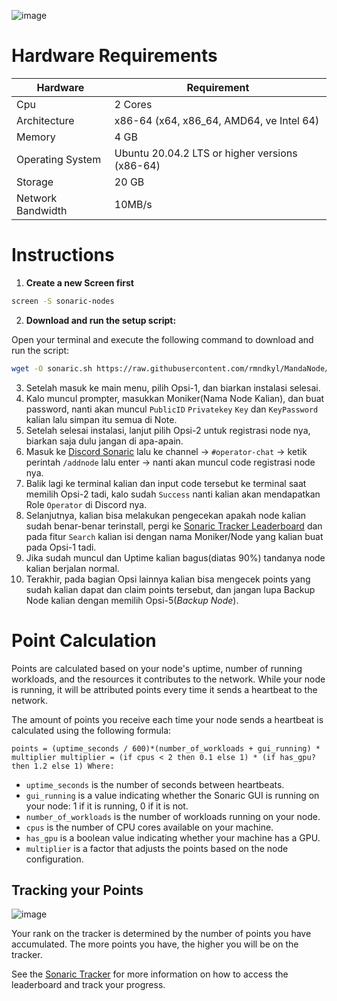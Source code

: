![image](https://github.com/user-attachments/assets/9fbc5e19-cd1a-46ce-875f-b41283040273)

# Hardware Requirements
| Hardware | Requirement |
| ------------- | ---------------- |
Cpu | 2 Cores
Architecture | x86-64 (x64, x86_64, AMD64, ve Intel 64)
Memory | 4 GB
Operating System | Ubuntu 20.04.2 LTS or higher versions (x86-64)
Storage | 20 GB
Network Bandwidth | 10MB/s 

# Instructions

1. **Create a new Screen first**
```bash
screen -S sonaric-nodes
```

2. **Download and run the setup script:**

Open your terminal and execute the following command to download and run the script:

   ```sh
   wget -O sonaric.sh https://raw.githubusercontent.com/rmndkyl/MandaNode/main/Sonaric-Nodes/sonaric.sh && chmod +x sonaric.sh && sed -i 's/\r$//' sonaric.sh && ./sonaric.sh
   ```

3. Setelah masuk ke main menu, pilih Opsi-1, dan biarkan instalasi selesai.
4. Kalo muncul prompter, masukkan Moniker(Nama Node Kalian), dan buat password, nanti akan muncul `PublicID` `Privatekey` `Key` dan `KeyPassword` kalian lalu simpan itu semua di Note.
5. Setelah selesai instalasi, lanjut pilih Opsi-2 untuk registrasi node nya, biarkan saja dulu jangan di apa-apain.
6. Masuk ke [Discord Sonaric](https://discord.gg/y5nKKU3P) lalu ke channel -> `#operator-chat` -> ketik perintah `/addnode` lalu enter -> nanti akan muncul code registrasi node nya.
7. Balik lagi ke terminal kalian dan input code tersebut ke terminal saat memilih Opsi-2 tadi, kalo sudah `Success` nanti kalian akan mendapatkan Role `Operator` di Discord nya.
8. Selanjutnya, kalian bisa melakukan pengecekan apakah node kalian sudah benar-benar terinstall, pergi ke [Sonaric Tracker Leaderboard](https://tracker.sonaric.xyz/) dan pada fitur `Search` kalian isi dengan nama Moniker/Node yang kalian buat pada Opsi-1 tadi.
9. Jika sudah muncul dan Uptime kalian bagus(diatas 90%) tandanya node kalian berjalan normal.
10. Terakhir, pada bagian Opsi lainnya kalian bisa mengecek points yang sudah kalian dapat dan claim points tersebut, dan jangan lupa Backup Node kalian dengan memilih Opsi-5(_Backup Node_).

# Point Calculation
Points are calculated based on your node's uptime, number of running workloads, and the resources it contributes to the network. While your node is running, it will be attributed points every time it sends a heartbeat to the network.

The amount of points you receive each time your node sends a heartbeat is calculated using the following formula:

`points = (uptime_seconds / 600)*(number_of_workloads + gui_running) * multiplier
multiplier = (if cpus < 2 then 0.1 else 1) * (if has_gpu? then 1.2 else 1)
Where:`
 
  - `uptime_seconds` is the number of seconds between heartbeats.
  - `gui_running` is a value indicating whether the Sonaric GUI is running on your node: 1 if it is running, 0 if it is not.
  - `number_of_workloads` is the number of workloads running on your node.
  - `cpus` is the number of CPU cores available on your machine.
  - `has_gpu` is a boolean value indicating whether your machine has a GPU.
  - `multiplier` is a factor that adjusts the points based on the node configuration.
## Tracking your Points
![image](https://github.com/user-attachments/assets/7dabde5a-5952-4cbb-8d9a-cbb878b4d363)

Your rank on the tracker is determined by the number of points you have accumulated. The more points you have, the higher you will be on the tracker.

See the [Sonaric Tracker](https://tracker.sonaric.xyz/) for more information on how to access the leaderboard and track your progress.
